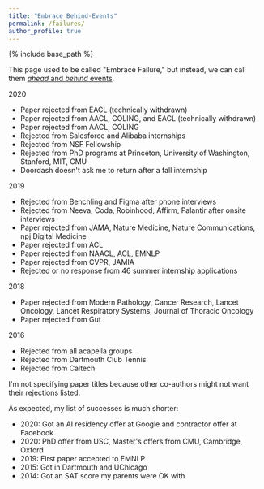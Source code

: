 ```yaml
---
title: "Embrace Behind-Events"
permalink: /failures/
author_profile: true
---
```


{% include base_path %}

This page used to be called "Embrace Failure," but instead, we can call them [*ahead* and *behind* events](https://www.youtube.com/watch?v=cocbJtGk9s8). 

2020
* Paper rejected from EACL (technically withdrawn)
* Paper rejected from AACL, COLING, and EACL (technically withdrawn)
* Paper rejected from AACL, COLING
* Rejected from Salesforce and Alibaba internships
* Rejected from NSF Fellowship
* Rejected from PhD programs at Princeton, University of Washington, Stanford, MIT, CMU
* Doordash doesn't ask me to return after a fall internship

2019
* Rejected from Benchling and Figma after phone interviews
* Rejected from Neeva, Coda, Robinhood, Affirm, Palantir after onsite interviews
* Paper rejected from JAMA, Nature Medicine, Nature Communications, npj Digital Medicine
* Paper rejected from ACL
* Paper rejected from NAACL, ACL, EMNLP
* Paper rejected from CVPR, JAMIA
* Rejected or no response from 46 summer internship applications

2018
* Paper rejected from Modern Pathology, Cancer Research, Lancet Oncology, Lancet Respiratory Systems, Journal of Thoracic Oncology
* Paper rejected from Gut

2016
* Rejected from all acapella groups
* Rejected from Dartmouth Club Tennis
* Rejected from Caltech

I'm not specifying paper titles because other co-authors might not want their rejections listed.

As expected, my list of successes is much shorter:
* 2020: Got an AI residency offer at Google and contractor offer at Facebook
* 2020: PhD offer from USC, Master's offers from CMU, Cambridge, Oxford
* 2019: First paper accepted to EMNLP
* 2015: Got in Dartmouth and UChicago
* 2014: Got an SAT score my parents were OK with